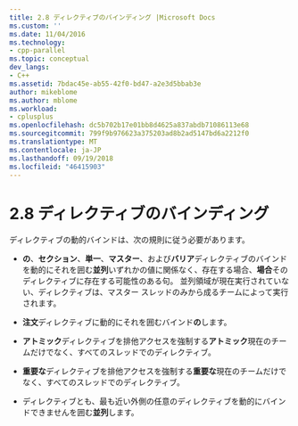 ```yaml
---
title: 2.8 ディレクティブのバインディング |Microsoft Docs
ms.custom: ''
ms.date: 11/04/2016
ms.technology:
- cpp-parallel
ms.topic: conceptual
dev_langs:
- C++
ms.assetid: 7bdac45e-ab55-42f0-bd47-a2e3d5bbab3e
author: mikeblome
ms.author: mblome
ms.workload:
- cplusplus
ms.openlocfilehash: dc5b702b17e01bb8d4625a837abdb71086113e68
ms.sourcegitcommit: 799f9b976623a375203ad8b2ad5147bd6a2212f0
ms.translationtype: MT
ms.contentlocale: ja-JP
ms.lasthandoff: 09/19/2018
ms.locfileid: "46415903"
---
```

# <a name="28-directive-binding"></a>2.8 ディレクティブのバインディング

ディレクティブの動的バインドは、次の規則に従う必要があります。

- **の**、**セクション**、**単一**、**マスター**、および**バリア**ディレクティブのバインドを動的にそれを囲む**並列**いずれかの値に関係なく、存在する場合、**場合**そのディレクティブに存在する可能性のある句。 並列領域が現在実行されていない、ディレクティブは、マスター スレッドのみから成るチームによって実行されます。

- **注文**ディレクティブに動的にそれを囲むバインド**の**します。

- **アトミック**ディレクティブを排他アクセスを強制する**アトミック**現在のチームだけでなく、すべてのスレッドでのディレクティブ。

- **重要な**ディレクティブを排他アクセスを強制する**重要な**現在のチームだけでなく、すべてのスレッドでのディレクティブ。

- ディレクティブとも、最も近い外側の任意のディレクティブを動的にバインドできませんを囲む**並列**します。